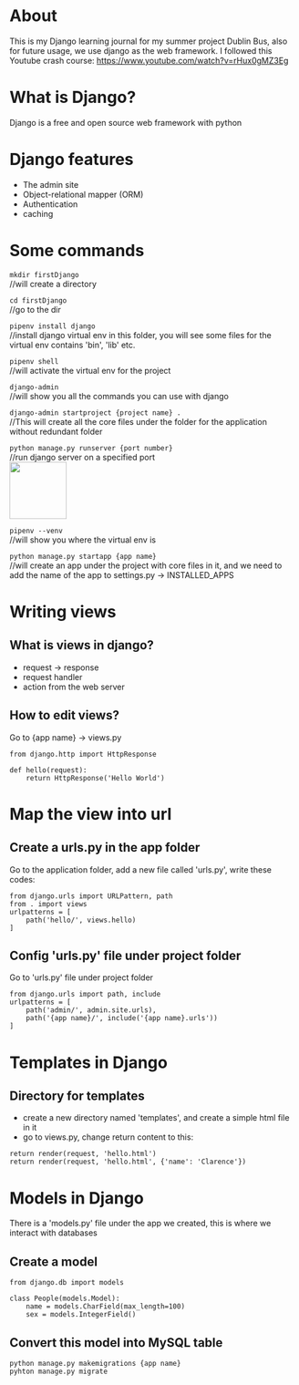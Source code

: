 # About
This is my Django learning journal for my summer project Dublin Bus, also for future usage, we use django as the web framework.
I followed this Youtube crash course: https://www.youtube.com/watch?v=rHux0gMZ3Eg

# What is Django?
Django is a free and open source web framework with python

# Django features
- The admin site
- Object-relational mapper (ORM)
- Authentication
- caching

# Some commands
```mkdir firstDjango ```   
//will create a directory

```cd firstDjango```  
//go to the dir  

```pipenv install django```   
//install django virtual env in this folder, you will see some files for the virtual env contains 'bin', 'lib' etc.  

```pipenv shell```    
//will activate the virtual env for the project  

```django-admin```     
//will show you all the commands you can use with django  

```django-admin startproject {project name} .```    
//This will create all the core files under the folder for the application without redundant folder    

```python manage.py runserver {port number}```    
//run django server on a specified port    
<img src="runserver.jpg" style="height: 100px; width:100px;"/>  

```pipenv --venv```    
//will show you where the virtual env is  

```python manage.py startapp {app name}```    
//will create an app under the project with core files in it, and we need to add the name of the app to settings.py -> INSTALLED_APPS

# Writing views
## What is views in django?
- request -> response
- request handler
- action from the web server
## How to edit views?
Go to {app name} -> views.py  
```
from django.http import HttpResponse

def hello(request):
    return HttpResponse('Hello World')
```
# Map the view into url
## Create a urls.py in the app folder
Go to the application folder, add a new file called 'urls.py', write these codes:  
```
from django.urls import URLPattern, path
from . import views 
urlpatterns = [
    path('hello/', views.hello)
]
```
## Config 'urls.py' file under project folder
Go to 'urls.py' file under project folder
```
from django.urls import path, include  
urlpatterns = [  
    path('admin/', admin.site.urls),  
    path('{app name}/', include('{app name}.urls'))
]
```

# Templates in Django
## Directory for templates
- create  a new directory named 'templates', and create a simple html file in it
- go to views.py, change return content to this:  
```
return render(request, 'hello.html')
return render(request, 'hello.html', {'name': 'Clarence'})
```

# Models in Django
There is a 'models.py' file under the app we created, this is where we interact with databases
## Create a model
```
from django.db import models

class People(models.Model):
    name = models.CharField(max_length=100)
    sex = models.IntegerField()
```
## Convert this model into MySQL table
```
python manage.py makemigrations {app name}
pyhton manage.py migrate
```

